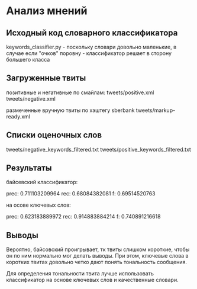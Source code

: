 Анализ мнений
=============

Исходный код словарного классификатора
-------
keywords_classifier.py - поскольку словари довольно маленькие, в случае если "очков" поровну - классификатор решает в сторону большего класса

Загруженные твиты
-------
позитивные и негативные по смайлам:
tweets/positive.xml
tweets/negative.xml

размеченные вручную твиты по хэштегу sberbank
tweets/markup-ready.xml

Списки оценочных слов
-------
tweets/negative_keywords_filtered.txt
tweets/positive_keywords_filtered.txt

Результаты
-------
байсевский классификатор:

prec:  0.711103209964
rec:  0.68084382081
f:  0.69514520763


на осове ключевых слов:

prec:  0.623183889972
rec:  0.914883884214
f:  0.740891216618

Выводы
-------

Вероятно, байсовский проигрывает, тк твиты слишком короткие, чтобы он по ним нормально мог делать выводы.
При этом, ключевые слова в коротких твитах довольно четко дают понять тональность сообщения.

Для определения тональности твита лучше использовать классификатор на основе ключевых слов и качественные словари.